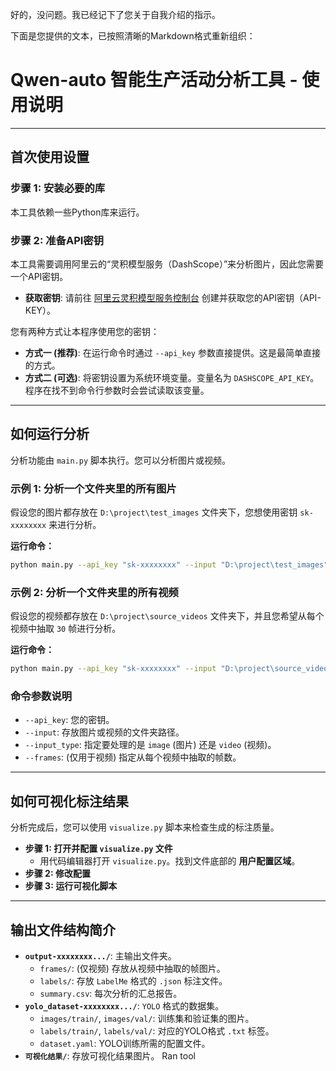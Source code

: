 好的，没问题。我已经记下了您关于自我介绍的指示。

下面是您提供的文本，已按照清晰的Markdown格式重新组织：

# Qwen-auto 智能生产活动分析工具 - 使用说明

---

## 首次使用设置

### 步骤 1: 安装必要的库
本工具依赖一些Python库来运行。

### 步骤 2: 准备API密钥
本工具需要调用阿里云的“灵积模型服务（DashScope）”来分析图片，因此您需要一个API密钥。

- **获取密钥**: 请前往 [阿里云灵积模型服务控制台](https://dashscope.console.aliyun.com/) 创建并获取您的API密钥（API-KEY）。

您有两种方式让本程序使用您的密钥：
- **方式一 (推荐)**: 在运行命令时通过 `--api_key` 参数直接提供。这是最简单直接的方式。
- **方式二 (可选)**: 将密钥设置为系统环境变量。变量名为 `DASHSCOPE_API_KEY`。程序在找不到命令行参数时会尝试读取该变量。

---

## 如何运行分析
分析功能由 `main.py` 脚本执行。您可以分析图片或视频。

### 示例 1: 分析一个文件夹里的所有图片
假设您的图片都存放在 `D:\project\test_images` 文件夹下，您想使用密钥 `sk-xxxxxxxx` 来进行分析。

**运行命令：**
```bash
python main.py --api_key "sk-xxxxxxxx" --input "D:\project\test_images" --input_type image
```

### 示例 2: 分析一个文件夹里的所有视频
假设您的视频都存放在 `D:\project\source_videos` 文件夹下，并且您希望从每个视频中抽取 `30` 帧进行分析。

**运行命令：**
```bash
python main.py --api_key "sk-xxxxxxxx" --input "D:\project\source_videos" --input_type video --frames 30
```

### 命令参数说明
- `--api_key`: 您的密钥。
- `--input`: 存放图片或视频的文件夹路径。
- `--input_type`: 指定要处理的是 `image` (图片) 还是 `video` (视频)。
- `--frames`: (仅用于视频) 指定从每个视频中抽取的帧数。

---

## 如何可视化标注结果
分析完成后，您可以使用 `visualize.py` 脚本来检查生成的标注质量。

- **步骤 1: 打开并配置 `visualize.py` 文件**
  - 用代码编辑器打开 `visualize.py`。找到文件底部的 **用户配置区域**。
- **步骤 2: 修改配置**
- **步骤 3: 运行可视化脚本**

---

## 输出文件结构简介

- **`output-xxxxxxxx.../`**: 主输出文件夹。
  - `frames/`: (仅视频) 存放从视频中抽取的帧图片。
  - `labels/`: 存放 `LabelMe` 格式的 `.json` 标注文件。
  - `summary.csv`: 每次分析的汇总报告。
- **`yolo_dataset-xxxxxxxx.../`**: `YOLO` 格式的数据集。
  - `images/train/`, `images/val/`: 训练集和验证集的图片。
  - `labels/train/`, `labels/val/`: 对应的YOLO格式 `.txt` 标签。
  - `dataset.yaml`: YOLO训练所需的配置文件。
- **`可视化结果/`**: 存放可视化结果图片。
Ran tool
